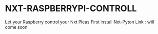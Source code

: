# NXT-RASPBERRYPI-CONTROLL
Let your Raspberry control your Nxt
Pleas First install Nxt-Pyton Link : will come soon 

